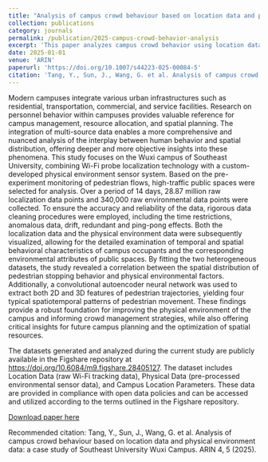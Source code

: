 ```yaml
---
title: "Analysis of campus crowd behaviour based on location data and physical environment data: a case study of Southeast University Wuxi Campus"
collection: publications
category: journals
permalink: /publication/2025-campus-crowd-behavior-analysis
excerpt: 'This paper analyzes campus crowd behavior using location data and physical environment data from Southeast University Wuxi Campus.'
date: 2025-01-01
venue: 'ARIN'
paperurl: 'https://doi.org/10.1007/s44223-025-00084-5'
citation: 'Tang, Y., Sun, J., Wang, G. et al. Analysis of campus crowd behaviour based on location data and physical environment data: a case study of Southeast University Wuxi Campus. ARIN 4, 5 (2025).'
---
```


Modern campuses integrate various urban infrastructures such as residential, transportation, commercial, and service facilities. Research on personnel behavior within campuses provides valuable reference for campus management, resource allocation, and spatial planning. The integration of multi-source data enables a more comprehensive and nuanced analysis of the interplay between human behavior and spatial distribution, offering deeper and more objective insights into these phenomena. This study focuses on the Wuxi campus of Southeast University, combining Wi-Fi probe localization technology with a custom-developed physical environment sensor system. Based on the pre-experiment monitoring of pedestrian flows, high-traffic public spaces were selected for analysis. Over a period of 14 days, 28.87 million raw localization data points and 340,000 raw environmental data points were collected. To ensure the accuracy and reliability of the data, rigorous data cleaning procedures were employed, including the time restrictions, anomalous data, drift, redundant and ping-pong effects. Both the localization data and the physical environment data were subsequently visualized, allowing for the detailed examination of temporal and spatial behavioral characteristics of campus occupants and the corresponding environmental attributes of public spaces. By fitting the two heterogeneous datasets, the study revealed a correlation between the spatial distribution of pedestrian stopping behavior and physical environmental factors. Additionally, a convolutional autoencoder neural network was used to extract both 2D and 3D features of pedestrian trajectories, yielding four typical spatiotemporal patterns of pedestrian movement. These findings provide a robust foundation for improving the physical environment of the campus and informing crowd management strategies, while also offering critical insights for future campus planning and the optimization of spatial resources.

The datasets generated and analyzed during the current study are publicly available in the Figshare repository at https://doi.org/10.6084/m9.figshare.28405127. The dataset includes Location Data (raw Wi-Fi tracking data), Physical Data (pre-processed environmental sensor data), and Campus Location Parameters. These data are provided in compliance with open data policies and can be accessed and utilized according to the terms outlined in the Figshare repository.

<a href='https://doi.org/10.1007/s44223-025-00084-5'>Download paper here</a>

Recommended citation: Tang, Y., Sun, J., Wang, G. et al. Analysis of campus crowd behaviour based on location data and physical environment data: a case study of Southeast University Wuxi Campus. ARIN 4, 5 (2025).
